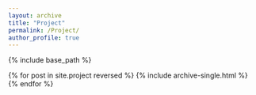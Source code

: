 ```yaml
---
layout: archive
title: "Project"
permalink: /Project/
author_profile: true
---
```

{% include base_path %}

{% for post in site.project reversed %}
  {% include archive-single.html %}
{% endfor %}
